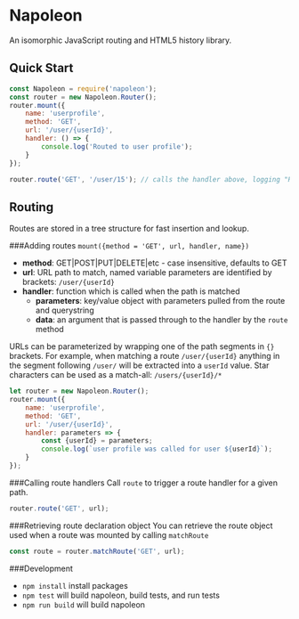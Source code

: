 # Napoleon

An isomorphic JavaScript routing and HTML5 history library.

## Quick Start

```javascript
const Napoleon = require('napoleon');
const router = new Napoleon.Router();
router.mount({
    name: 'userprofile',
    method: 'GET',
    url: '/user/{userId}',
    handler: () => {
        console.log('Routed to user profile');
    }
});

router.route('GET', '/user/15'); // calls the handler above, logging "Routed to user profile" to console
```

## Routing
Routes are stored in a tree structure for fast insertion and lookup.

###Adding routes
`mount({method = 'GET', url, handler, name})`
* **method**: GET|POST|PUT|DELETE|etc - case insensitive, defaults to GET
* **url**: URL path to match, named variable parameters are identified by brackets: `/user/{userId}`
* **handler**: function which is called when the path is matched
    * **parameters**: key/value object with parameters pulled from the route and querystring
    * **data**: an argument that is passed through to the handler by the `route` method

URLs can be parameterized by wrapping one of the path segments in `{}` brackets. For example, when matching a route `/user/{userId}` anything in the segment following `/user/` will be extracted into a `userId` value. Star characters can be used as a match-all: `/users/{userId}/*`

```javascript
let router = new Napoleon.Router();
router.mount({
    name: 'userprofile',
    method: 'GET',
    url: '/user/{userId}',
    handler: parameters => {
        const {userId} = parameters;
        console.log(`user profile was called for user ${userId}`);
    }
});
```

###Calling route handlers
Call `route` to trigger a route handler for a given path.
 
```javascript
router.route('GET', url);
```

###Retrieving route declaration object
You can retrieve the route object used when a route was mounted by calling `matchRoute`

```javascript
const route = router.matchRoute('GET', url);
```

###Development
- `npm install` install packages
- `npm test` will build napoleon, build tests, and run tests
- `npm run build` will build napoleon
